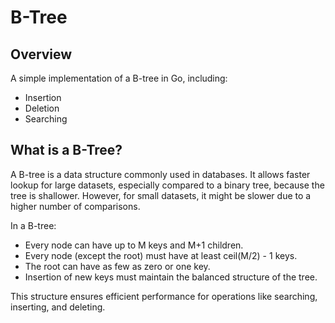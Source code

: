 # B-Tree

## Overview

A simple implementation of a B-tree in Go, including:
- Insertion
- Deletion
- Searching

## What is a B-Tree?

A B-tree is a data structure commonly used in databases. It allows faster lookup for large datasets, especially compared to a binary tree, because the tree is shallower. However, for small datasets, it might be slower due to a higher number of comparisons.

In a B-tree:
- Every node can have up to M keys and M+1 children.
- Every node (except the root) must have at least ceil(M/2) - 1 keys.
- The root can have as few as zero or one key.
- Insertion of new keys must maintain the balanced structure of the tree.

This structure ensures efficient performance for operations like searching, inserting, and deleting.

